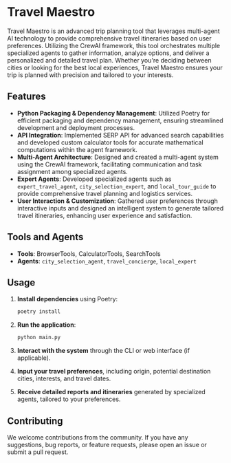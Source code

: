 # Travel Maestro

Travel Maestro is an advanced trip planning tool that leverages multi-agent AI technology to provide comprehensive travel itineraries based on user preferences. Utilizing the CrewAI framework, this tool orchestrates multiple specialized agents to gather information, analyze options, and deliver a personalized and detailed travel plan. Whether you're deciding between cities or looking for the best local experiences, Travel Maestro ensures your trip is planned with precision and tailored to your interests.

## Features

- **Python Packaging & Dependency Management**: Utilized Poetry for efficient packaging and dependency management, ensuring streamlined development and deployment processes.
- **API Integration**: Implemented SERP API for advanced search capabilities and developed custom calculator tools for accurate mathematical computations within the agent framework.
- **Multi-Agent Architecture**: Designed and created a multi-agent system using the CrewAI framework, facilitating communication and task assignment among specialized agents.
- **Expert Agents**: Developed specialized agents such as `expert_travel_agent`, `city_selection_expert`, and `local_tour_guide` to provide comprehensive travel planning and logistics services.
- **User Interaction & Customization**: Gathered user preferences through interactive inputs and designed an intelligent system to generate tailored travel itineraries, enhancing user experience and satisfaction.

## Tools and Agents

- **Tools**: BrowserTools, CalculatorTools, SearchTools
- **Agents**: `city_selection_agent`, `travel_concierge`, `local_expert`

## Usage

1. **Install dependencies** using Poetry:
   ```bash
   poetry install
   ```

2. **Run the application**:
   ```bash
   python main.py
   ```

3. **Interact with the system** through the CLI or web interface (if applicable).

4. **Input your travel preferences**, including origin, potential destination cities, interests, and travel dates.

5. **Receive detailed reports and itineraries** generated by specialized agents, tailored to your preferences.


## Contributing

We welcome contributions from the community. If you have any suggestions, bug reports, or feature requests, please open an issue or submit a pull request.
